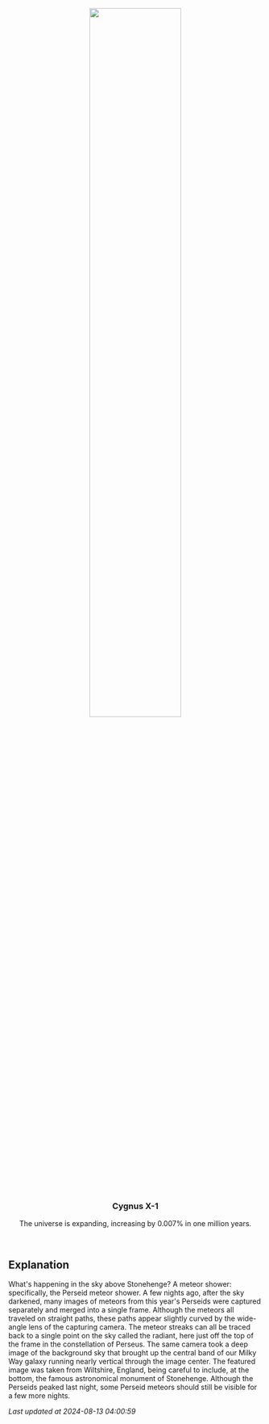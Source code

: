 <p align='center'>
    <img src='https://apod.nasa.gov/apod/image/2408/PerseidsStonehenge_Dury_960.jpg' width='60%' />
    <h3 align="center">Cygnus X-1</h3>
    <p align="center">The universe is expanding, increasing by 0.007% in one million years.</p>
</p>
<br/>

Explanation
--
What's happening in the sky above Stonehenge? A meteor shower: specifically, the Perseid meteor shower. A few nights ago, after the sky darkened, many images of meteors from this year's Perseids were captured separately and merged into a single frame. Although the meteors all traveled on straight paths, these paths appear slightly curved by the wide-angle lens of the capturing camera. The meteor streaks can all be traced back to a single point on the sky called the radiant, here just off the top of the frame in the constellation of Perseus. The same camera took a deep image of the background sky that brought up the central band of our Milky Way galaxy running nearly vertical through the image center. The featured image was taken from Wiltshire, England, being careful to include, at the bottom, the famous astronomical monument of Stonehenge. Although the Perseids peaked last night, some Perseid meteors should still be visible for a few more nights.


*Last updated at 2024-08-13 04:00:59*
